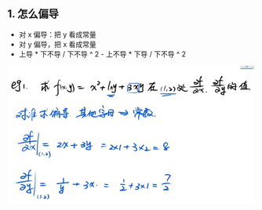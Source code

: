 ## 1. 怎么偏导

- 对 x 偏导：把 y 看成常量
- 对 y 偏导，把 x 看成常量
- 上导 * 下不导 / 下不导 ^ 2 - 上不导 * 下导 / 下不导 ^ 2

![img.png](picture/piandaoshu.png)